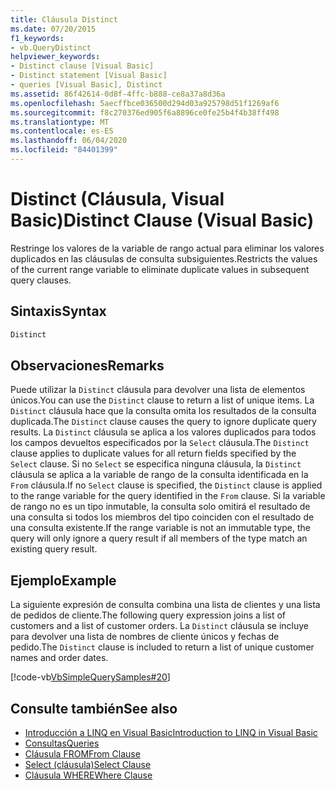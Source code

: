 ```yaml
---
title: Cláusula Distinct
ms.date: 07/20/2015
f1_keywords:
- vb.QueryDistinct
helpviewer_keywords:
- Distinct clause [Visual Basic]
- Distinct statement [Visual Basic]
- queries [Visual Basic], Distinct
ms.assetid: 86f42614-0d8f-4ffc-b888-ce8a37a8d36a
ms.openlocfilehash: 5aecffbce036500d294d03a925798d51f1269af6
ms.sourcegitcommit: f8c270376ed905f6a8896ce0fe25b4f4b38ff498
ms.translationtype: MT
ms.contentlocale: es-ES
ms.lasthandoff: 06/04/2020
ms.locfileid: "84401399"
---
```

# <a name="distinct-clause-visual-basic"></a><span data-ttu-id="b6e6d-102">Distinct (Cláusula, Visual Basic)</span><span class="sxs-lookup"><span data-stu-id="b6e6d-102">Distinct Clause (Visual Basic)</span></span>
<span data-ttu-id="b6e6d-103">Restringe los valores de la variable de rango actual para eliminar los valores duplicados en las cláusulas de consulta subsiguientes.</span><span class="sxs-lookup"><span data-stu-id="b6e6d-103">Restricts the values of the current range variable to eliminate duplicate values in subsequent query clauses.</span></span>  
  
## <a name="syntax"></a><span data-ttu-id="b6e6d-104">Sintaxis</span><span class="sxs-lookup"><span data-stu-id="b6e6d-104">Syntax</span></span>  
  
```vb  
Distinct  
```  
  
## <a name="remarks"></a><span data-ttu-id="b6e6d-105">Observaciones</span><span class="sxs-lookup"><span data-stu-id="b6e6d-105">Remarks</span></span>  
 <span data-ttu-id="b6e6d-106">Puede utilizar la `Distinct` cláusula para devolver una lista de elementos únicos.</span><span class="sxs-lookup"><span data-stu-id="b6e6d-106">You can use the `Distinct` clause to return a list of unique items.</span></span> <span data-ttu-id="b6e6d-107">La `Distinct` cláusula hace que la consulta omita los resultados de la consulta duplicada.</span><span class="sxs-lookup"><span data-stu-id="b6e6d-107">The `Distinct` clause causes the query to ignore duplicate query results.</span></span> <span data-ttu-id="b6e6d-108">La `Distinct` cláusula se aplica a los valores duplicados para todos los campos devueltos especificados por la `Select` cláusula.</span><span class="sxs-lookup"><span data-stu-id="b6e6d-108">The `Distinct` clause applies to duplicate values for all return fields specified by the `Select` clause.</span></span> <span data-ttu-id="b6e6d-109">Si no `Select` se especifica ninguna cláusula, la `Distinct` cláusula se aplica a la variable de rango de la consulta identificada en la `From` cláusula.</span><span class="sxs-lookup"><span data-stu-id="b6e6d-109">If no `Select` clause is specified, the `Distinct` clause is applied to the range variable for the query identified in the `From` clause.</span></span> <span data-ttu-id="b6e6d-110">Si la variable de rango no es un tipo inmutable, la consulta solo omitirá el resultado de una consulta si todos los miembros del tipo coinciden con el resultado de una consulta existente.</span><span class="sxs-lookup"><span data-stu-id="b6e6d-110">If the range variable is not an immutable type, the query will only ignore a query result if all members of the type match an existing query result.</span></span>  
  
## <a name="example"></a><span data-ttu-id="b6e6d-111">Ejemplo</span><span class="sxs-lookup"><span data-stu-id="b6e6d-111">Example</span></span>  
 <span data-ttu-id="b6e6d-112">La siguiente expresión de consulta combina una lista de clientes y una lista de pedidos de cliente.</span><span class="sxs-lookup"><span data-stu-id="b6e6d-112">The following query expression joins a list of customers and a list of customer orders.</span></span> <span data-ttu-id="b6e6d-113">La `Distinct` cláusula se incluye para devolver una lista de nombres de cliente únicos y fechas de pedido.</span><span class="sxs-lookup"><span data-stu-id="b6e6d-113">The `Distinct` clause is included to return a list of unique customer names and order dates.</span></span>  
  
 [!code-vb[VbSimpleQuerySamples#20](~/samples/snippets/visualbasic/VS_Snippets_VBCSharp/VbSimpleQuerySamples/VB/QuerySamples1.vb#20)]  
  
## <a name="see-also"></a><span data-ttu-id="b6e6d-114">Consulte también</span><span class="sxs-lookup"><span data-stu-id="b6e6d-114">See also</span></span>

- [<span data-ttu-id="b6e6d-115">Introducción a LINQ en Visual Basic</span><span class="sxs-lookup"><span data-stu-id="b6e6d-115">Introduction to LINQ in Visual Basic</span></span>](../../programming-guide/language-features/linq/introduction-to-linq.md)
- [<span data-ttu-id="b6e6d-116">Consultas</span><span class="sxs-lookup"><span data-stu-id="b6e6d-116">Queries</span></span>](index.md)
- [<span data-ttu-id="b6e6d-117">Cláusula FROM</span><span class="sxs-lookup"><span data-stu-id="b6e6d-117">From Clause</span></span>](from-clause.md)
- [<span data-ttu-id="b6e6d-118">Select (cláusula)</span><span class="sxs-lookup"><span data-stu-id="b6e6d-118">Select Clause</span></span>](select-clause.md)
- [<span data-ttu-id="b6e6d-119">Cláusula WHERE</span><span class="sxs-lookup"><span data-stu-id="b6e6d-119">Where Clause</span></span>](where-clause.md)
